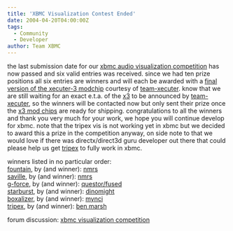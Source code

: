 ```yaml
---
title: 'XBMC Visualization Contest Ended'
date: 2004-04-20T04:00:00Z
tags:
  - Community
  - Developer
author: Team XBMC
---
```

the last submission date for our [xbmc audio visualization competition](http://www.xboxmediaplayer.de/cgi-bin/forums/ikonboard.pl?act=st;f=1;t=1077) has now passed and six valid entries was received. since we had ten prize positions all six entries are winners and will each be awarded with a [final version of the xecuter-3 modchip](http://www.teamxecuter.com/modules.php?name=news&file=article&sid=25&mode=&order=0&thold=0) courtesy of [team-xecuter](http://www.teamxecuter.com). know that we are still waiting for an exact e.t.a. of the [x3](http://www.teamxecuter.com/modules.php?name=news&file=article&sid=25&mode=&order=0&thold=0) to be announced by [team-xecuter](http://www.teamxecuter.com), so the winners will be contacted now but only sent their prize once the [x3 mod chips](http://www.teamxecuter.com/modules.php?name=news&file=article&sid=25&mode=&order=0&thold=0) are ready for shipping. congratulations to all the winners and thank you very much for your work, we hope you will continue develop for xbmc. note that the tripex vis is not working yet in xbmc but we decided to award this a prize in the competition anyway, on side note to that we would love if there was directx/direct3d guru developer out there that could please help us get [tripex](http://www.xboxmediacenter.com/temp/tripex_19-04-2004src.zip) to fully work in xbmc.

 winners listed in no particular order:  
[fountain](http://cvs.sourceforge.net/viewcvs.py/xbmc/xbmc/xbmc/visualizations/sources/fountain.rar), by (and winner): [nmrs](http://www.xboxmediaplayer.de/cgi-bin/forums/ikonboard.pl?act=profile;code=03;mid=110-1076663767)  
[saville](http://cvs.sourceforge.net/viewcvs.py/xbmc/xbmc/xbmc/visualizations/sources/saville.rar), by (and winner): [nmrs](http://www.xboxmediaplayer.de/cgi-bin/forums/ikonboard.pl?act=profile;code=03;mid=110-1076663767)  
[g-force](http://cvs.sourceforge.net/viewcvs.py/xbmc/xbmc/xbmc/visualizations/sources/g-force.rar), by (and winner): [questor/fused](http://www.xboxmediaplayer.de/cgi-bin/forums/ikonboard.pl?act=profile;code=03;mid=113-1078043062)  
[starburst](http://cvs.sourceforge.net/viewcvs.py/xbmc/xbmc/xbmc/visualizations/sources/starburst.rar), by (and winner): [dinomight](http://www.xboxmediaplayer.de/cgi-bin/forums/ikonboard.pl?act=profile;code=03;mid=68-1082255966)  
[boxalizer](http://cvs.sourceforge.net/viewcvs.py/xbmc/xbmc/xbmc/visualizations/sources/boxalizer-src.zip), by (and winner): [mynci](http://www.xboxmediaplayer.de/cgi-bin/forums/ikonboard.pl?act=profile;code=03;mid=109-1074810925)  
[tripex](http://www.xboxmediacenter.com/temp/tripex_19-04-2004src.zip), by (and winner): [ben marsh](http://ww.tripex.co.uk)

 forum discussion: [xbmc visualization competition](http://www.xboxmediaplayer.de/cgi-bin/forums/ikonboard.pl?act=st;f=1;t=1077)

 